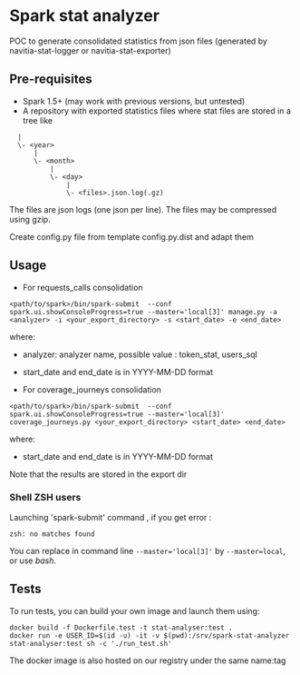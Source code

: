 # Spark stat analyzer

POC to generate consolidated statistics from json files (generated by navitia-stat-logger or navitia-stat-exporter)

## Pre-requisites

* Spark 1.5+ (may work with previous versions, but untested)
* A repository with exported statistics files where stat files are stored in a tree like

```
  |
  \- <year>
      |
      \- <month>
          |
          \- <day>
              |
              \- <files>.json.log(.gz)
```

The files are json logs (one json per line). The files may be compressed using gzip.

Create config.py file from template config.py.dist and adapt them

## Usage

* For requests_calls consolidation
```
<path/to/spark>/bin/spark-submit  --conf spark.ui.showConsoleProgress=true --master='local[3]' manage.py -a <analyzer> -i <your_export_directory> -s <start_date> -e <end_date>
```

where:
* analyzer: analyzer name, possible value : token_stat, users_sql

* start_date and end_date is in YYYY-MM-DD format

* For coverage_journeys consolidation
```
<path/to/spark>/bin/spark-submit  --conf spark.ui.showConsoleProgress=true --master='local[3]' coverage_journeys.py <your_export_directory> <start_date> <end_date>
```

where:
* start_date and end_date is in YYYY-MM-DD format

Note that the results are stored in the export dir


### Shell ZSH users

Launching 'spark-submit' command , if you get error :

    zsh: no matches found
    
You can replace in command line `--master='local[3]'` by `--master=local`, or use *bash*.

## Tests

To run tests, you can build your own image and launch them using:

```
docker build -f Dockerfile.test -t stat-analyser:test .
docker run -e USER_ID=$(id -u) -it -v $(pwd):/srv/spark-stat-analyzer stat-analyser:test sh -c './run_test.sh'
```

The docker image is also hosted on our registry under the same name:tag

